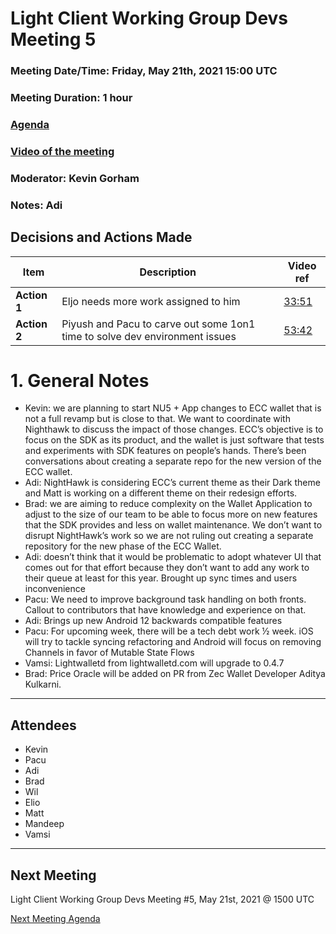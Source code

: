 # Light Client Working Group Devs Meeting 5
### Meeting Date/Time: Friday, May 21th, 2021 15:00 UTC
### Meeting Duration: 1 hour
### [Agenda](https://github.com/zcash/lcwg/issues/6)
### [Video of the meeting](not-recorded)
### Moderator: Kevin Gorham
### Notes: Adi

## Decisions and Actions Made
| Item | Description | Video ref |
| ------------- | ----------- | --------- |
| **Action 1**   | Eljo needs more work assigned to him | [33:51](no-video) |   
| **Action 2**   | Piyush and Pacu to carve out some 1on1 time to solve dev environment issues | [53:42](no-video) |    

# 1. General Notes
- Kevin: we are planning to start NU5 + App changes to ECC wallet that is not a full revamp but is close to that. We want to coordinate with Nighthawk to discuss the impact of those changes. ECC’s objective is to focus on the SDK as its product, and the wallet is just software that tests and experiments with SDK features on people’s hands. There’s been conversations about creating a separate repo for the new version of the ECC wallet. 
- Adi: NightHawk is considering ECC’s current theme as their Dark theme and Matt is working on a different theme on their redesign efforts. 
- Brad: we are aiming to reduce complexity on the Wallet Application to adjust to the size of our team to be able to focus more on new features that the SDK provides and less on wallet maintenance. We don’t want to disrupt NightHawk’s work so we are not ruling out creating a separate repository for the new phase of the ECC Wallet. 
- Adi: doesn’t think that it would be problematic to adopt whatever UI that comes out for that effort because they don’t want to add any work to their queue at least for this year. Brought up sync times and users inconvenience
- Pacu: We need to improve background task handling on both fronts. Callout to contributors that have knowledge and experience on that.
- Adi: Brings up new Android 12 backwards compatible features
- Pacu: For upcoming week, there will be a tech debt work ½ week. iOS will try to tackle syncing refactoring and Android will focus on removing Channels in favor of Mutable State Flows 
- Vamsi: Lightwalletd from lightwalletd.com will upgrade to 0.4.7 
- Brad: Price Oracle will be added on PR from Zec Wallet Developer Aditya Kulkarni. 

-------------------------------------------
## Attendees
- Kevin
- Pacu
- Adi
- Brad
- Wil
- Elio
- Matt
- Mandeep
- Vamsi 

---------------------------------------

## Next Meeting
Light Client Working Group Devs Meeting #5, May 21st, 2021 @ 1500 UTC

[Next Meeting Agenda](https://github.com/zcash/lcwg/issues/6)

